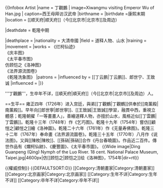 {{Infobox Artist
|name          = 丁觀鵬
| image=Xiwangmu visiting Emperor Wu of Han.jpg
 | caption=西王母拜访汉武帝
|birthname     =
|birthdate     =康熙末期 |location      = [[顺天府|顺天府]]（今[[北京市|北京市]]及周边）

|deathdate     = 乾隆中期

|deathplace    = 
|nationality   = 大清帝國
|field         = 道释人物、山水
|training      = 
|movement      = 
|works         = 《烂柯仙迹》<br />
《庆丰图》<br />
《太平春市图》<br />
仿顾恺之《洛神图》<br />
《法界源流图卷》<br />
《乾隆洗象图》
|patrons       = 
|influenced by = [[丁云鹏|丁云鹏]]、郎世宁、王致诚
|influenced    = 
|}}

'''丁觀鵬'''，生卒年不详，[[順天府|順天府]]（今[[北京市|北京市]]及周边）人。

==生平==
雍正四年（1726年）进入宫廷，與弟[[丁觀鶴|丁觀鶴]]供奉於[[南薰殿|南薰殿]]。早年向[[郎世寧|郎世寧]]、[[王致誠|王致誠]]學習，融貫中西，重視立體感；乾隆朝擢「一等畫畫人」，善繪道釋人物，亦擅於山水，風格近似[[丁雲鵬|丁雲鵬]]。乾隆十三年（1748年）作《乞巧图》。乾隆十九年（1754年）嘗仿[[顧愷之|顧愷之]]繪《洛神圖》。乾隆二十六年（1761年）作《无量寿佛图》。乾隆三十二年（1767年）奉命畫《法界源流圖卷》。乾隆三十五年（1770年）八月作《说法图》。又與[[陳枚|陳枚]]、[[孫硝|孫硝]]合作《丹台春曉圖》。作品近二百件。傳世作品有《爛柯仙跡》、《慶豐圖》、《太平春市圖》。
{{Wide image|Ding Guanpeng (Qing) Nymph of the Luo River. 18 cent. National Palace Museum, Taipei.jpg|4600px|仿[[顾恺之|顾恺之]]绘《洛神图》，1754年|dir=rtl}}

{{權威控制}}
{{DEFAULTSORT:D}}
[[Category:清朝畫家|Category:清朝畫家]]
[[Category:北京画家|Category:北京画家]]
[[Category:生年不详|Category:生年不详]]
[[Category:卒年不详|Category:卒年不详]]